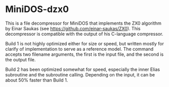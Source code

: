# MiniDOS-dzx0

This is a file decompressor for MiniDOS that implements the ZX0 algorithm by
Einar Saukas (see https://github.com/einar-saukas/ZX0). This decompressor is
compatible with the output of his C-language compressor.

Build 1 is not highly optimized either for size or speed, but written mostly for
clarify of implementation to serve as a reference model. The command accepts
two filename arguments, the first is the input file, and the second is the
output file.

Build 2 has been optimized somewhat for speed, especially the inner Elias subroutine and the subroutine calling. Depending on the input, it can be about 50% faster than Build 1.

